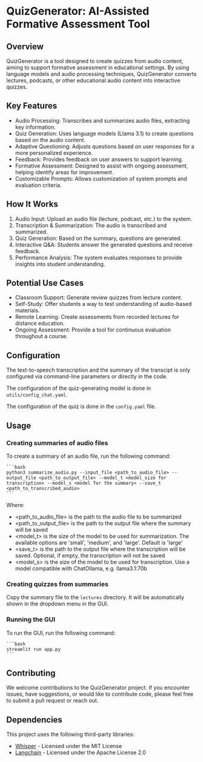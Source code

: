 # QuizGenerator: AI-Assisted Formative Assessment Tool 

## Overview 

QuizGenerator is a tool designed to create quizzes from audio content, aiming to support formative assessment in educational settings. By using language models and audio processing techniques, QuizGenerator converts lectures, podcasts, or other educational audio content into interactive quizzes.

## Key Features 

- Audio Processing: Transcribes and summarizes audio files, extracting key information.
- Quiz Generation: Uses language models (Llama 3.1) to create questions based on the audio content.
- Adaptive Questioning: Adjusts questions based on user responses for a more personalized experience.
- Feedback: Provides feedback on user answers to support learning.
- Formative Assessment: Designed to assist with ongoing assessment, helping identify areas for improvement.
- Customizable Prompts: Allows customization of system prompts and evaluation criteria.

## How It Works 

1. Audio Input: Upload an audio file (lecture, podcast, etc.) to the system.
2. Transcription & Summarization: The audio is transcribed and summarized.
3. Quiz Generation: Based on the summary, questions are generated.
4. Interactive Q&A: Students answer the generated questions and receive feedback.
5. Performance Analysis: The system evaluates responses to provide insights into student understanding.

## Potential Use Cases 

- Classroom Support: Generate review quizzes from lecture content.
- Self-Study: Offer students a way to test understanding of audio-based materials.
- Remote Learning: Create assessments from recorded lectures for distance education.
- Ongoing Assessment: Provide a tool for continuous evaluation throughout a course.

## Configuration

The text-to-speech transcription and the summary of the transcipt is only configured via command-line parameters or directly in the code.

The configuration of the quiz-generating model is done in `utils/config_chat.yaml`. 
    
The configuration of the quiz is done in the `config.yaml` file.

## Usage

### Creating summaries of audio files

To create a summary of an audio file, run the following command:

    ```bash
    python3 summarize_audio.py --input_file <path_to_audio_file> --output_file <path_to_output_file> --model_t <model_size for transcription> --model_s <model for the summary> --save_t <path_to_transcribed_audio>
    ```
    
Where:
- <path_to_audio_file> is the path to the audio file to be summarized
- <path_to_output_file> is the path to the output file where the summary will be saved
- <model_t> is the size of the model to be used for summarization. The available options are 'small', 'medium', and 'large'. Default is 'large'
- <save_t> is the path to the output file where the transcription will be saved. Optional, if empty, the transcription will not be saved
- <model_s> is the size of the model to be used for transcription. Use a model compatible with ChatOllama, e.g. llama3.1:70b

### Creating quizzes from summaries

Copy the summary file to the `lectures` directory. It will be automatically shown in the dropdown menu in the GUI.

### Running the GUI

To run the GUI, run the following command:

    ```bash
    streamlit run app.py
    ```
## Contributing
We welcome contributions to the QuizGenerator project. If you encounter issues, have suggestions, or would like to contribute code, please feel free to submit a pull request or reach out.

## Dependencies

This project uses the following third-party libraries:
- [Whisper](https://github.com/openai/whisper) - Licensed under the MIT License
- [Langchain](https://github.com/langchain-ai/langchain) - Licensed under the Apache License 2.0
